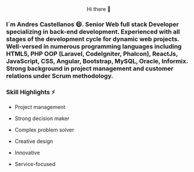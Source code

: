 <p align="center"> Hi there 👋 <p>

### I´m Andres Castellanos 😄. Senior Web full stack Developer specializing in back-end development. Experienced with all stages of the development cycle for dynamic web projects. Well-versed in numerous programming languages including HTML5, PHP OOP (Laravel, CodeIgniter, Phalcon), ReactJs, JavaScript, CSS, Angular, Bootstrap, MySQL, Oracle, Informix. Strong background in project management and customer relations under Scrum methodology.

### Skill Highlights ⚡

- Project management
* Strong decision maker
+ Complex problem solver
- Creative design
* Innovative
+ Service-focused


<!--
**camilosama/camilosama** is a ✨ _special_ ✨ repository because its `README.md` (this file) appears on your GitHub profile.

Here are some ideas to get you started:

- 🔭 I’m currently working on ...
- 🌱 I’m currently learning ...
- 👯 I’m looking to collaborate on ...
- 🤔 I’m looking for help with ...
- 💬 Ask me about ...
- 📫 How to reach me: ...
- 😄 Pronouns: ...
- ⚡ Fun fact: ...
-->
